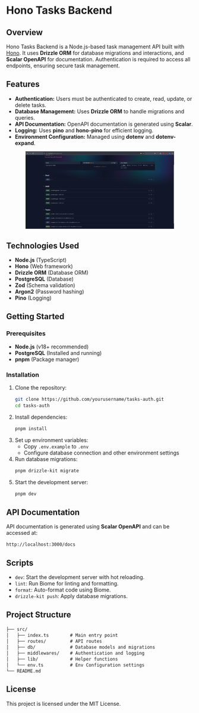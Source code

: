 # Hono Tasks Backend

## Overview

Hono Tasks Backend is a Node.js-based task management API built with [Hono](https://hono.dev/). It uses **Drizzle ORM** for database migrations and interactions, and **Scalar OpenAPI** for documentation. Authentication is required to access all endpoints, ensuring secure task management.

## Features

- **Authentication:** Users must be authenticated to create, read, update, or delete tasks.
- **Database Management:** Uses **Drizzle ORM** to handle migrations and queries.
- **API Documentation:** OpenAPI documentation is generated using **Scalar**.
- **Logging:** Uses **pino** and **hono-pino** for efficient logging.
- **Environment Configuration:** Managed using **dotenv** and **dotenv-expand**.

<p align="center">
   <img src="https://github.com/sk-bittok/tasks-auth/blob/master/assets/tasks-api-auth.png", width="400">
</p>

## Technologies Used

- **Node.js** (TypeScript)
- **Hono** (Web framework)
- **Drizzle ORM** (Database ORM)
- **PostgreSQL** (Database)
- **Zod** (Schema validation)
- **Argon2** (Password hashing)
- **Pino** (Logging)

## Getting Started

### Prerequisites

- **Node.js** (v18+ recommended)
- **PostgreSQL** (Installed and running)
- **pnpm** (Package manager)

### Installation

1. Clone the repository:
   ```sh
   git clone https://github.com/yourusername/tasks-auth.git
   cd tasks-auth
   ```
2. Install dependencies:
   ```sh
   pnpm install
   ```
3. Set up environment variables:
   - Copy `.env.example` to `.env`
   - Configure database connection and other environment settings
4. Run database migrations:
   ```sh
   pnpm drizzle-kit migrate
   ```
5. Start the development server:
   ```sh
   pnpm dev
   ```

## API Documentation

API documentation is generated using **Scalar OpenAPI** and can be accessed at:

```
http://localhost:3000/docs
```

## Scripts

- `dev`: Start the development server with hot reloading.
- `lint`: Run Biome for linting and formatting.
- `format`: Auto-format code using Biome.
- `drizzle-kit push`: Apply database migrations.

## Project Structure

```
├── src/
│   ├── index.ts        # Main entry point
│   ├── routes/         # API routes
│   ├── db/             # Database models and migrations
│   ├── middlewares/    # Authentication and logging
│   ├── lib/            # Helper functions
│   └── env.ts          # Env Configuration settings
└── README.md
```

## License

This project is licensed under the MIT License.

